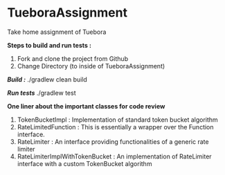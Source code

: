 # TueboraAssignment
Take home assignment of Tuebora

**Steps to build and run tests :**
1. Fork and clone the project from Github
2. Change Directory (to inside of TueboraAssignment)

**_Build :_**
./gradlew clean build

**_Run tests_**
./gradlew test


**One liner about the important classes for code review**
1. TokenBucketImpl : Implementation of standard token bucket algorithm
2. RateLimitedFunction : This is essentially a wrapper over the Function interface. 
3. RateLimiter : An interface providing functionalities of a generic rate limiter
4. RateLimiterImplWithTokenBucket : An implementation of RateLimiter interface with a custom TokenBucket algorithm
